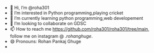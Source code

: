 - 👋 Hi, I’m @roha301
- 👀 I’m interested in Python programming,playing cricket
- 🌱 I’m currently learning python programming,web developement
- 💞️ I’m looking to collaborate on GDSC
- 📫 How to reach me https://github.com/roha301/roha301/tree/main, follow me on instagram @ ._rohanghuge_.
- 😄 Pronouns: Rohan Pankaj Ghuge
- 

<!---
roha301/roha301 is a ✨ special ✨ repository because its `README.md` (this file) appears on your GitHub profile.
You can click the Preview link to take a look at your changes.
--->
